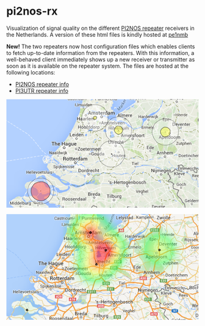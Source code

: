 pi2nos-rx
=========

Visualization of signal quality on the different [PI2NOS repeater](http://www.hobbyscoop.nl/) receivers in the Netherlands. A version of these html files is kindly hosted at [pe1nmb](http://echolink.pe1nmb.nl/repeaters)

**New!** The two repeaters now host configuration files which enables clients to fetch up-to-date information from the repeaters. With this information, a well-behaved client immediately shows up a new receiver or transmitter as soon as it is available on the repeater system. The files are hosted at the following locations:

* [PI2NOS repeater info](http://pi2nos.ampr.org/repeater-info.json)
* [PI3UTR repeater info](http://pi3utr.ampr.org/repeater-info.json)

<a href="http://echolink.pe1nmb.nl/repeaters/pi2nos-rx/html/circleMap.html">![Screenshot of Circles](https://raw.githubusercontent.com/realrolfje/pi2nos-rx/master/screenshot-circles.png)</a>

<a href="http://echolink.pe1nmb.nl/repeaters/pi2nos-rx/html/heatMap.html">![Screenshot of Heatmap](https://raw.githubusercontent.com/realrolfje/pi2nos-rx/master/screenshot-heatmap.png)</a>



